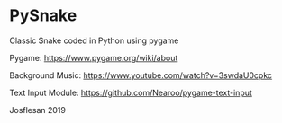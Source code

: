 # PySnake
Classic Snake coded in Python using pygame

Pygame: https://www.pygame.org/wiki/about

Background Music: https://www.youtube.com/watch?v=3swdaU0cpkc

Text Input Module: https://github.com/Nearoo/pygame-text-input

Josflesan 2019
